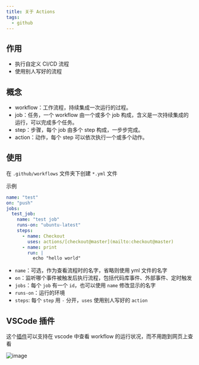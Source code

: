 ```yaml
---
title: 关于 Actions
tags:
  - github
---
```

## 作用

- 执行自定义 CI/CD 流程
- 使用别人写好的流程 

## 概念

- workflow：工作流程，持续集成一次运行的过程。
- job：任务，一个 workflow 由一个或多个 job 构成，含义是一次持续集成的运行，可以完成多个任务。
- step：步骤，每个 job 由多个 step 构成，一步步完成。
- action：动作，每个 step 可以依次执行一个或多个动作。

## 使用

在 `.github/workflows` 文件夹下创建 `*.yml` 文件

示例
```yml
name: "test"
on: "push"
jobs:
  test_job:
    name: "test job"
    runs-on: "ubuntu-latest"
    steps:
      - name: Checkout
        uses: actions/[checkout@master](mailto:checkout@master)
      - name: print
        run: |
          echo "hello world"
```

- `name`：可选，作为查看流程时的名字，省略则使用 yml 文件的名字
- `on`：监听哪个事件被触发后执行流程，包括代码库事件、外部事件、定时触发
- `jobs`：每个 `job` 有一个 `id`，也可以使用 `name` 修改显示的名字
- `runs-on`：运行的环境
- `steps`: 每个 `step` 用 `-` 分开，`uses` 使用别人写好的 `action`

## VSCode 插件

这个[插件](https://marketplace.visualstudio.com/items?itemName=GitHub.vscode-github-actions)可以支持在 vscode 中查看 workflow 的运行状况，而不用跑到网页上查看

![image](https://github.com/ReinerLau/github-guide/assets/103234074/862bbab5-6f12-4d7a-a26c-9c935d1adb75)

